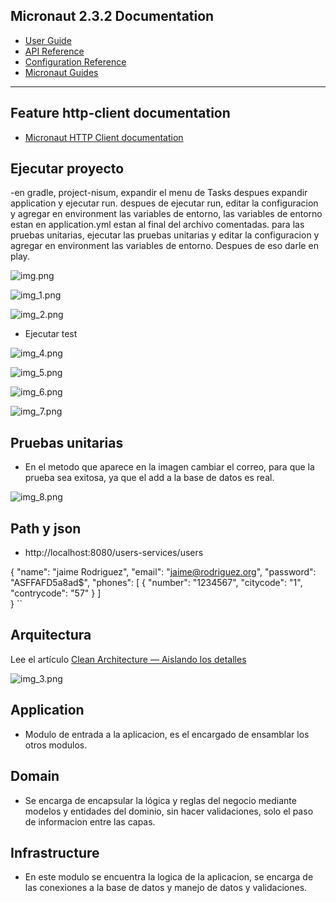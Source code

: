 ## Micronaut 2.3.2 Documentation

- [User Guide](https://docs.micronaut.io/2.3.2/guide/index.html)
- [API Reference](https://docs.micronaut.io/2.3.2/api/index.html)
- [Configuration Reference](https://docs.micronaut.io/2.3.2/guide/configurationreference.html)
- [Micronaut Guides](https://guides.micronaut.io/index.html)

---

## Feature http-client documentation

- [Micronaut HTTP Client documentation](https://docs.micronaut.io/latest/guide/index.html#httpClient)

## Ejecutar proyecto

-en gradle, project-nisum, expandir el menu de Tasks despues expandir application y ejecutar run.
despues de ejecutar run, editar la configuracion y agregar en environment las variables de entorno, las variables de
entorno estan en
application.yml estan al final del archivo comentadas. para las pruebas unitarias, ejecutar las pruebas unitarias y
editar la configuracion y agregar en environment las variables de entorno. Despues de eso darle en play.

![img.png](img.png)

![img_1.png](img_1.png)

![img_2.png](img_2.png)

- Ejecutar test 

![img_4.png](img_4.png)

![img_5.png](img_5.png)

![img_6.png](img_6.png)


![img_7.png](img_7.png)


## Pruebas unitarias
- En el metodo que aparece en la imagen cambiar el correo, para que la prueba sea exitosa, ya que el add a la base de datos es real. 

![img_8.png](img_8.png)

## Path y json

- http://localhost:8080/users-services/users

{
    "name": "jaime Rodriguez",
    "email": "jaime@rodriguez.org",
    "password": "ASFFAFD5a8ad$",
    "phones": [
        {
            "number": "1234567",
            "citycode": "1",
            "contrycode": "57"
        }
    ]   
}
``
## Arquitectura 

Lee el artículo [Clean Architecture — Aislando los detalles](https://medium.com/bancolombia-tech/clean-architecture-aislando-los-detalles-4f9530f35d7a)

![img_3.png](img_3.png)

## Application 
- Modulo de entrada a la aplicacion, es el encargado de ensamblar los otros modulos.

## Domain
- Se encarga de  encapsular la lógica y reglas del negocio mediante modelos y entidades del dominio, sin hacer validaciones, solo el paso de informacion entre las capas.

## Infrastructure
- En este modulo se encuentra la logica de la aplicacion, se encarga de las conexiones a la base de datos y manejo de datos y validaciones.